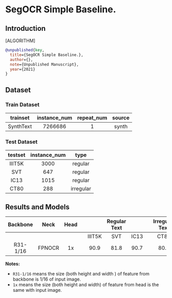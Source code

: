 # SegOCR Simple Baseline.

## Introduction

[ALGORITHM]
```bibtex
@unpublished{key,
  title={SegOCR Simple Baseline.},
  author={},
  note={Unpublished Manuscript},
  year={2021}
}
```
## Dataset

### Train Dataset

| trainset  | instance_num | repeat_num | source |
| :-------: | :----------: | :--------: | :----: |
| SynthText |   7266686    |     1      | synth  |

### Test Dataset

| testset | instance_num |   type    |
| :-----: | :----------: | :-------: |
| IIIT5K  |     3000     |  regular  |
|   SVT   |     647      |  regular  |
|  IC13   |     1015     |  regular  |
|  CT80   |     288      | irregular |

## Results and Models

|Backbone|Neck|Head|||Regular Text|||Irregular Text|download
| :-------------: | :-----: | :-----: | :------: | :-----: | :----: | :-----: | :-----: | :-----: | :-----: |
|||||IIIT5K|SVT|IC13||CT80|
|R31-1/16|FPNOCR|1x||90.9|81.8|90.7||80.9|[model](https://download.openmmlab.com/mmocr/textrecog/seg/seg_r31_1by16_fpnocr_academic-0c50e163.pth) \| [log](https://download.openmmlab.com/mmocr/textrecog/seg/20210325_112835.log.json) |

**Notes:**

-   `R31-1/16` means the size (both height and width ) of feature from backbone is 1/16 of input image.
-   `1x` means the size (both height and width) of feature from head is the same with input image.
